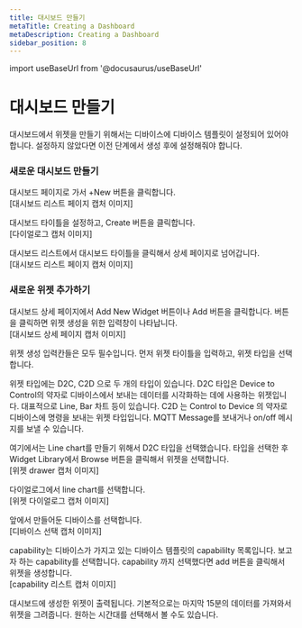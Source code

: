 ```yaml
---
title: 대시보드 만들기
metaTitle: Creating a Dashboard
metaDescription: Creating a Dashboard
sidebar_position: 8
---
```


import useBaseUrl from '@docusaurus/useBaseUrl'

# 대시보드 만들기

대시보드에서 위젯을 만들기 위해서는 디바이스에 디바이스 템플릿이 설정되어 있어야 합니다.
설정하지 않았다면 이전 단계에서 생성 후에 설정해줘야 합니다.

### 새로운 대시보드 만들기

대시보드 페이지로 가서 +New 버튼을 클릭합니다. <br />
[대시보드 리스트 페이지 캡처 이미지]

대시보드 타이틀을 설정하고, Create 버튼을 클릭합니다. <br />
[다이얼로그 캡처 이미지]

대시보드 리스트에서 대시보드 타이틀을 클릭해서 상세 페이지로 넘어갑니다. <br />
[대시보드 리스트 페이지 캡처 이미지]

### 새로운 위젯 추가하기

대시보드 상세 페이지에서 Add New Widget 버튼이나 Add 버튼을 클릭합니다. 버튼을 클릭하면 위젯 생성을 위한 입력창이 나타납니다. <br />
[대시보드 상세 페이지 캡처 이미지]

위젯 생성 입력칸들은 모두 필수입니다. 먼저 위젯 타이틀을 입력하고, 위젯 타입을 선택합니다.

위젯 타입에는 D2C, C2D 으로 두 개의 타입이 있습니다. D2C 타입은 Device to Control의 약자로 디바이스에서 보내는 데이터를 시각화하는 데에 사용하는 위젯입니다. 대표적으로 Line, Bar 차트 등이 있습니다. C2D 는 Control to Device 의 약자로 디바이스에 명령을 보내는 위젯 타입입니다. MQTT Message를 보내거나 on/off 메시지를 보낼 수 있습니다. <br />

여기에서는 Line chart를 만들기 위해서 D2C 타입을 선택했습니다. 타입을 선택한 후 Widget Library에서 Browse 버튼을 클릭해서 위젯을 선택합니다. <br/>
[위젯 drawer 캡처 이미지]

다이얼로그에서 line chart를 선택합니다. <br/>
[위젯 다이얼로그 캡처 이미지]

앞에서 만들어둔 디바이스를 선택합니다. <br />
[디바이스 선택 캡처 이미지]

capability는 디바이스가 가지고 있는 디바이스 템플릿의 capabililty 목록입니다. 보고자 하는 capability를 선택합니다. capability 까지 선택했다면 add 버튼을 클릭해서 위젯을 생성합니다. <br/>
[capability 리스트 캡처 이미지]

대시보드에 생성한 위젯이 출력됩니다. 기본적으로는 마지막 15분의 데이터를 가져와서 위젯을 그려줍니다. 원하는 시간대를 선택해서 볼 수도 있습니다.
